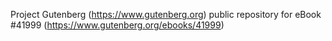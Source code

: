 Project Gutenberg (https://www.gutenberg.org) public repository for eBook #41999 (https://www.gutenberg.org/ebooks/41999)
